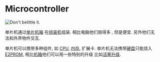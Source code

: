 # Microcontroller

![Don't belittle it.](block:OpenComputers:microcontroller)

单片机通过[单片机箱](../item/microcontrollerCase1.md) 在[组装机](assembler.md)组装. 相比电脑他们弱得多 , 但是便宜. 另外他们无法和外界物件交互.

单片机可以携带多种组件, 如 [CPU](../item/cpu1.md), [内存](../item/ram1.md), 扩展卡. 单片机无法携带[硬盘](../item/hdd1.md)只能烧入[E2PROM](../item/eeprom.md), 
相比[机箱](case1.md)他们可以用一些特别的升级 比如[活塞升级](../item/pistonUpgrade.md).
